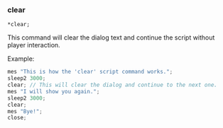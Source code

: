 ### clear
```
*clear;
```

This command will clear the dialog text and continue the script without player interaction.

Example:
```c
mes "This is how the 'clear' script command works.";
sleep2 3000;
clear; // This will clear the dialog and continue to the next one.
mes "I will show you again.";
sleep2 3000;
clear;
mes "Bye!";
close;
```
